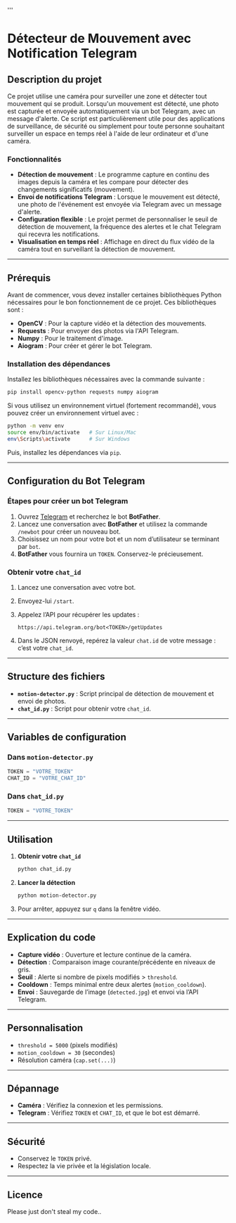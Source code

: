 '''
# Détecteur de Mouvement avec Notification Telegram

## Description du projet

Ce projet utilise une caméra pour surveiller une zone et détecter tout mouvement qui se produit. Lorsqu'un mouvement est détecté, une photo est capturée et envoyée automatiquement via un bot Telegram, avec un message d'alerte. Ce script est particulièrement utile pour des applications de surveillance, de sécurité ou simplement pour toute personne souhaitant surveiller un espace en temps réel à l'aide de leur ordinateur et d'une caméra.

### Fonctionnalités

- **Détection de mouvement** : Le programme capture en continu des images depuis la caméra et les compare pour détecter des changements significatifs (mouvement).
- **Envoi de notifications Telegram** : Lorsque le mouvement est détecté, une photo de l'événement est envoyée via Telegram avec un message d'alerte.
- **Configuration flexible** : Le projet permet de personnaliser le seuil de détection de mouvement, la fréquence des alertes et le chat Telegram qui recevra les notifications.
- **Visualisation en temps réel** : Affichage en direct du flux vidéo de la caméra tout en surveillant la détection de mouvement.

---

## Prérequis

Avant de commencer, vous devez installer certaines bibliothèques Python nécessaires pour le bon fonctionnement de ce projet. Ces bibliothèques sont :

- **OpenCV** : Pour la capture vidéo et la détection des mouvements.  
- **Requests** : Pour envoyer des photos via l'API Telegram.  
- **Numpy** : Pour le traitement d'image.  
- **Aiogram** : Pour créer et gérer le bot Telegram.  

### Installation des dépendances

Installez les bibliothèques nécessaires avec la commande suivante :

```bash
pip install opencv-python requests numpy aiogram
```

Si vous utilisez un environnement virtuel (fortement recommandé), vous pouvez créer un environnement virtuel avec :

```bash
python -m venv env
source env/bin/activate   # Sur Linux/Mac
env\Scripts\activate      # Sur Windows
```

Puis, installez les dépendances via `pip`.

---

## Configuration du Bot Telegram

### Étapes pour créer un bot Telegram

1. Ouvrez [Telegram](https://telegram.org/) et recherchez le bot **BotFather**.  
2. Lancez une conversation avec **BotFather** et utilisez la commande `/newbot` pour créer un nouveau bot.  
3. Choisissez un nom pour votre bot et un nom d’utilisateur se terminant par `bot`.  
4. **BotFather** vous fournira un `TOKEN`. Conservez-le précieusement.  

### Obtenir votre `chat_id`

1. Lancez une conversation avec votre bot.  
2. Envoyez-lui `/start`.  
3. Appelez l’API pour récupérer les updates :

   ```
   https://api.telegram.org/bot<TOKEN>/getUpdates
   ```

4. Dans le JSON renvoyé, repérez la valeur `chat.id` de votre message : c’est votre `chat_id`.

---

## Structure des fichiers

- **`motion-detector.py`** : Script principal de détection de mouvement et envoi de photos.  
- **`chat_id.py`** : Script pour obtenir votre `chat_id`.

---

## Variables de configuration

### Dans `motion-detector.py`

```python
TOKEN = "VOTRE_TOKEN"
CHAT_ID = "VOTRE_CHAT_ID"
```

### Dans `chat_id.py`

```python
TOKEN = "VOTRE_TOKEN"
```

---

## Utilisation

1. **Obtenir votre `chat_id`**  
   ```bash
   python chat_id.py
   ```
2. **Lancer la détection**  
   ```bash
   python motion-detector.py
   ```
3. Pour arrêter, appuyez sur `q` dans la fenêtre vidéo.

---

## Explication du code

- **Capture vidéo** : Ouverture et lecture continue de la caméra.  
- **Détection** : Comparaison image courante/précédente en niveaux de gris.  
- **Seuil** : Alerte si nombre de pixels modifiés > `threshold`.  
- **Cooldown** : Temps minimal entre deux alertes (`motion_cooldown`).  
- **Envoi** : Sauvegarde de l’image (`detected.jpg`) et envoi via l’API Telegram.

---

## Personnalisation

- `threshold = 5000` (pixels modifiés)  
- `motion_cooldown = 30` (secondes)  
- Résolution caméra (`cap.set(...)`)

---

## Dépannage

- **Caméra** : Vérifiez la connexion et les permissions.  
- **Telegram** : Vérifiez `TOKEN` et `CHAT_ID`, et que le bot est démarré.

---

## Sécurité

- Conservez le `TOKEN` privé.  
- Respectez la vie privée et la législation locale.

---

## Licence

Please just don't steal my code..
